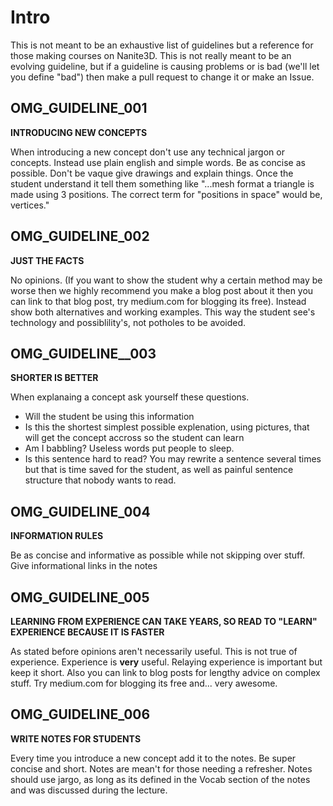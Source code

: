 # Intro
This is not meant to be an exhaustive list of guidelines but a reference for those making courses on Nanite3D. This is not really meant to be an evolving guideline, but if a guideline is causing problems or is bad (we'll let you define "bad") then make a pull request to change it or make an Issue.


## OMG_GUIDELINE_001
**INTRODUCING NEW CONCEPTS**

When introducing a new concept don't use any technical jargon or concepts. Instead use plain english and simple words. Be as concise as possible. Don't be vaque give drawings and explain things. Once the student understand it tell them something like
"...mesh format a triangle is made using 3 positions. The correct term for "positions in space" would be, vertices."


## OMG_GUIDELINE_002
**JUST THE FACTS**

No opinions. (If you want to show the student why a certain method may be worse then we highly recommend you make a blog post about it then you can link to that blog post, try medium.com for blogging its free). Instead show both alternatives and working examples. This way the student see's technology and possiblility's, not potholes to be avoided.


## OMG_GUIDELINE__003
**SHORTER IS BETTER**

When explanaing a concept ask yourself these questions.
 - Will the student be using this information
 - Is this the shortest simplest possible explenation, using pictures, that will get the concept accross so the student can learn
 - Am I babbling? Useless words put people to sleep.
 - Is this sentence hard to read?
 You may rewrite a sentence several times but that is time saved for the student, as well as painful sentence structure that nobody wants to read.


## OMG_GUIDELINE_004
**INFORMATION RULES**

Be as concise and informative as possible while not skipping over stuff. Give informational links in the notes


## OMG_GUIDELINE_005
**LEARNING FROM EXPERIENCE CAN TAKE YEARS, SO READ TO "LEARN" EXPERIENCE BECAUSE IT IS FASTER**

As stated before opinions aren't necessarily useful. This is not true of experience. Experience is **very** useful. Relaying experience is important but keep it short. Also you can link to blog posts for lengthy advice on complex stuff. Try medium.com for blogging its free and... very awesome.


## OMG_GUIDELINE_006
**WRITE NOTES FOR STUDENTS**

Every time you introduce a new concept add it to the notes. Be super concise and short. Notes are mean't for those needing a refresher. Notes should use jargo, as long as its defined in the Vocab section of the notes and was discussed during the lecture.